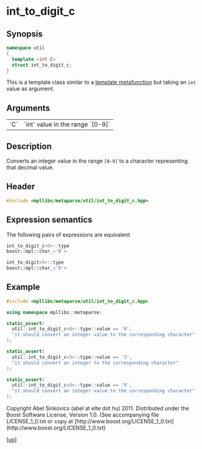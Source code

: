 # int_to_digit_c

## Synopsis

```cpp
namespace util
{
  template <int C>
  struct int_to_digit_c;
}
```

This is a template class similar to a [template metafunction](metafunction.html)
but taking an `int` value as argument.

## Arguments

<table cellpadding='0' cellspacing='0'>
  <tr>
    <td>`C`</td>
    <td>`int` value in the range `[0-9]`</td>
  </tr>
</table>

## Description

Converts an integer value in the range `[0-9]` to a character representing that
decimal value.

## Header

```cpp
#include <mpllibs/metaparse/util/int_to_digit_c.hpp>
```

## Expression semantics

The following pairs of expressions are equivalent

```cpp
int_to_digit_c<0>::type
boost::mpl::char_<'0'>
```

```cpp
int_to_digit<9>::type
boost::mpl::char_<'9'>
```

## Example

```cpp
#include <mpllibs/metaparse/util/int_to_digit_c.hpp>

using namespace mpllibs::metaparse;

static_assert(
  util::int_to_digit_c<0>::type::value == '0',
  "it should convert an integer value to the corresponding character"
);

static_assert(
  util::int_to_digit_c<3>::type::value == '3',
  "it should convert an integer to the corresponding character"
);

static_assert(
  util::int_to_digit_c<9>::type::value == '9',
  "it should convert an integer value to the corresponding character"
);
```

<p class="copyright">
Copyright Abel Sinkovics (abel at elte dot hu) 2011.
Distributed under the Boost Software License, Version 1.0.
(See accompanying file LICENSE_1_0.txt or copy at
[http://www.boost.org/LICENSE_1_0.txt](http://www.boost.org/LICENSE_1_0.txt)
</p>

[[up]](reference.html)

